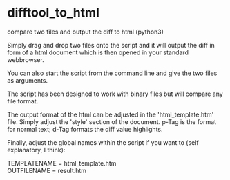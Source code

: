 # difftool_to_html
compare two files and output the diff to html (python3)

Simply drag and drop two files onto the script and it will output the diff
in form of a html document which is then opened in your standard webbrowser.

You can also start the script from the command line and give the two files as arguments.

The script has been designed to work with binary files but will compare any file format.

The output format of the html can be adjusted in the 'html_template.htm' file. Simply adjust the
'style' section of the document. p-Tag is the format for normal text; d-Tag formats the diff value highlights.

Finally, adjust the global names within the script if you want to (self explanatory, I think):



TEMPLATENAME = html_template.htm<br>
OUTFILENAME = result.htm
